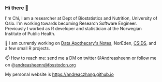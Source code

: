 ### Hi there 👋 

I'm Chi, I am a researcher at Dept of Biostatistics and Nutrition, University of Oslo. I'm working towards becoming Research Software Engineer. Previously I worked as R developer and statistician at the Norwegian Institute of Public Health.

🔭 I am currently working on [Data Apothecary's Notes](https://github.com/andreaczhang/data-apothecary-notes), NorEden, [CSIDS](https://github.com/csids), and a few small R projects.

📫 How to reach me: send me a DM on twitter @Andreasheenn or follow me on @andreasheenn@fosstodon.org

My personal website is https://andreaczhang.github.io

<!--
**andreaczhang/andreaczhang** is a ✨ _special_ ✨ repository because its `README.md` (this file) appears on your GitHub profile.

Here are some ideas to get you started:

- 🔭 I’m currently working on ...
- 🌱 I’m currently learning ...
- 👯 I’m looking to collaborate on ...
- 🤔 I’m looking for help with ...
- 💬 Ask me about ...
- 📫 How to reach me: ...
- 😄 Pronouns: ...
- ⚡ Fun fact: ...
-->
